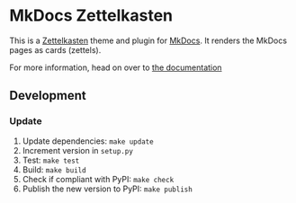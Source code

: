 # MkDocs Zettelkasten

This is a [Zettelkasten](https://zettelkasten.de) theme and plugin for [MkDocs](https://www.mkdocs.org). It renders the MkDocs pages as cards (zettels).

For more information, head on over to [the documentation](https://buvis.github.io/mkdocs-zettelkasten/)

## Development

### Update

1. Update dependencies: `make update`
2. Increment version in `setup.py`
3. Test: `make test`
4. Build: `make build`
5. Check if compliant with PyPI: `make check`
6. Publish the new version to PyPI: `make publish`
